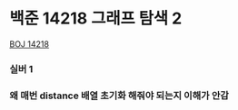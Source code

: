 # 백준 14218 그래프 탐색 2

[BOJ 14218](https://www.acmicpc.net/problem/14218)

### 실버 1

### 왜 매번 distance 배열 초기화 해줘야 되는지 이해가 안감
